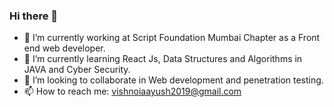 ### Hi there 👋

<!--
**aayush-vish/aayush-vish** is a ✨ _special_ ✨ repository because its `README.md` (this file) appears on your GitHub profile.
Here are some ideas to get you started:
-->
- 🔭 I’m currently working at Script Foundation Mumbai Chapter as a Front end web developer.
- 🌱 I’m currently learning React Js, Data Structures and Algorithms in JAVA and Cyber Security.
- 👯 I’m looking to collaborate in Web development and penetration testing.
- 📫 How to reach me: vishnoiaayush2019@gmail.com
